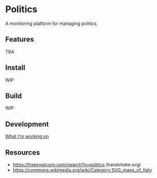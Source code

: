 # Politics

<!-- TODO: screenshot -->

A monitoring platform for managing politics. 

## Features

TBA

## Install

WIP

## Build

WIP

## Development

[What I'm working on](./TODO.md)

## Resources

- https://freesvgicons.com/search?q=politics (handshake.svg)
- https://commons.wikimedia.org/wiki/Category:SVG_maps_of_Italy

